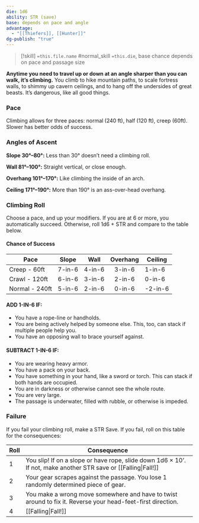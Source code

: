 ```yaml
---
die: 1d6
ability: STR (save)
base: depends on pace and angle
advantage:
  - "[[Thiefers]], [[Hunter]]"
dg-publish: "true"
---
```


> [!skill] `=this.file.name`
> #normal_skill 
>`=this.die`, base chance depends on pace and passage size

**Anytime you need to travel up or down at an angle sharper than you can walk, it’s climbing.** You climb to hike mountain paths, to scale fortress walls, to shimmy up cavern ceilings, and to hang off the undersides of great beasts. It’s dangerous, like all good things.

### Pace
Climbing allows for three paces: normal (240 ft), half (120 ft), creep (60ft). Slower has better odds of success.

### Angles of Ascent

**Slope 30°–80°:** Less than 30° doesn’t need a climbing roll.

**Wall 81°–100°:** Straight vertical, or close enough.

**Overhang 101°–170°:** Like climbing the inside of an arch.

**Ceiling 171°–190°:** More than 190° is an ass-over-head overhang.

### Climbing Roll
Choose a pace, and up your modifiers. If you are at 6 or more, you automatically succeed. Otherwise, roll 1d6 + STR and compare to the table below.

#### Chance of Success
| Pace           | Slope  | Wall   | Overhang | Ceiling | 
| -------------- | ------ | ------ |:--------:| ------- |
| Creep - 60ft   | 7-in-6 | 4-in-6 |  3-in-6  | 1-in-6  |
| Crawl - 120ft  | 6-in-6 | 3-in-6 |  2-in-6  | 0-in-6  |
| Normal - 240ft | 5-in-6 | 2-in-6 |  0-in-6  | -2-in-6 |


#### ADD 1-IN-6 IF:

- You have a rope-line or handholds.
- You are being actively helped by someone else. This, too, can stack if multiple people help you.
- You have an opposing wall to brace yourself against.


#### SUBTRACT 1-IN-6 IF:

- You are wearing heavy armor.
- You have a pack on your back.
- You have something in your hand, like a sword or torch. This can stack if both hands are occupied.
- You are in darkness or otherwise cannot see the whole route.
- You are very large.
- The passage is underwater, filled with rubble, or otherwise is impeded.

### Failure
If you fail your climbing roll, make a STR Save. If you fail, roll on this table for the consequences:


| Roll | Consequence                                                                                                     |
| ---- | --------------------------------------------------------------------------------------------------------------- |
| 1    | You slip! If on a slope or have rope, slide down 1d6 × 10’. If not, make another STR save or [[Falling\|Fall!]] |
| 2    | Your gear scrapes against the passage. You lose 1 randomly determined piece of gear.                            |
| 3    | You make a wrong move somewhere and have to twist around to fix it. Reverse your head-feet-first direction.     |
| 4    | [[Falling\|Fall!]]                                                                                              | 


